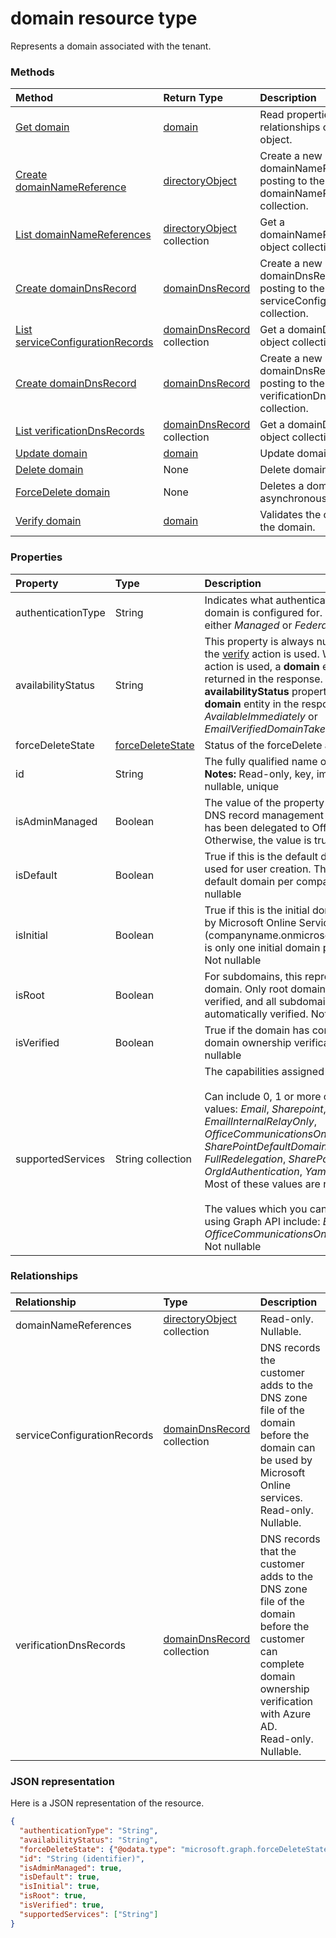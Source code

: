 # domain resource type

Represents a domain associated with the tenant.

### Methods

| Method		   | Return Type	|Description|
|:---------------|:--------|:----------|
|[Get domain](../api/domain_get.md) | [domain](domain.md) | Read properties and relationships of a domain object.|
|[Create domainNameReference](../api/domain_post_domainnamereferences.md) |[directoryObject](directoryobject.md)| Create a new domainNameReference by posting to the domainNameReferences collection.|
|[List domainNameReferences](../api/domain_list_domainnamereferences.md) |[directoryObject](directoryobject.md) collection| Get a domainNameReference object collection.|
|[Create domainDnsRecord](../api/domain_post_serviceconfigurationrecords.md) |[domainDnsRecord](domaindnsrecord.md)| Create a new domainDnsRecord by posting to the serviceConfigurationRecords collection.|
|[List serviceConfigurationRecords](../api/domain_list_serviceconfigurationrecords.md) |[domainDnsRecord](domaindnsrecord.md) collection| Get a domainDnsRecord object collection.|
|[Create domainDnsRecord](../api/domain_post_verificationdnsrecords.md) |[domainDnsRecord](domaindnsrecord.md)| Create a new domainDnsRecord by posting to the verificationDnsRecords collection.|
|[List verificationDnsRecords](../api/domain_list_verificationdnsrecords.md) |[domainDnsRecord](domaindnsrecord.md) collection| Get a domainDnsRecord object collection.|
|[Update domain](../api/domain_update.md) | [domain](domain.md)	|Update domain object. |
|[Delete domain](../api/domain_delete.md) | None |Delete domain object. |
|[ForceDelete domain](../api/domain_forcedelete.md)|None|Deletes a domain using an asynchronous operation.|
|[Verify domain](../api/domain_verify.md)|[domain](domain.md)|Validates the ownership of the domain.|

### Properties
| Property	   | Type	|Description|
|:---------------|:--------|:----------|
|authenticationType|String| Indicates what authentication type the domain is configured for. The value is either *Managed* or *Federated*. |
|availabilityStatus|String| This property is always null except when the [verify](../api/domain_verify.md) action is used. When the [verify](../api/domain_verify.md) action is used, a **domain** entity is returned in the response. The **availabilityStatus** property of the **domain** entity in the response is either *AvailableImmediately* or *EmailVerifiedDomainTakeoverScheduled*.|
|forceDeleteState|[forceDeleteState](forcedeletestate.md)| Status of the forceDelete action. |
|id|String| The fully qualified name of the domain. **Notes:** Read-only, key, immutable, not nullable, unique |
|isAdminManaged|Boolean| The value of the property is false if the DNS record management of the domain has been delegated to Office 365. Otherwise, the value is true. Not nullable |
|isDefault|Boolean| True if this is the default domain that is used for user creation. There is only one default domain per company. Not nullable |
|isInitial|Boolean| True if this is the initial domain created by Microsoft Online Services (companyname.onmicrosoft.com). There is only one initial domain per company. Not nullable |
|isRoot|Boolean| For subdomains, this represents the root domain. Only root domains need to be verified, and all subdomains will be automatically verified. Not nullable |
|isVerified|Boolean| True if the domain has completed domain ownership verification. Not nullable |
|supportedServices|String collection| The capabilities assigned to the domain.</br></br>Can include 0, 1 or more of following values: *Email*, *Sharepoint*, *EmailInternalRelayOnly*, *OfficeCommunicationsOnline*, *SharePointDefaultDomain*,	*FullRedelegation*,	*SharePointPublic*,	*OrgIdAuthentication*,	*Yammer*,	*Intune*</br>Most of these values are read-only.</br></br> The values which you can add/remove using Graph API include: *Email*,	*OfficeCommunicationsOnline*,	*Yammer*</br>Not nullable|

### Relationships
| Relationship | Type	|Description|
|:---------------|:--------|:----------|
|domainNameReferences|[directoryObject](directoryobject.md) collection| Read-only. Nullable.|
|serviceConfigurationRecords|[domainDnsRecord](domaindnsrecord.md) collection| DNS records the customer adds to the DNS zone file of the domain before the domain can be used by Microsoft Online services.</br>Read-only. Nullable.|
|verificationDnsRecords|[domainDnsRecord](domaindnsrecord.md) collection| DNS records that the customer adds to the DNS zone file of the domain before the customer can complete domain ownership verification with Azure AD.</br>Read-only. Nullable.|

### JSON representation

Here is a JSON representation of the resource.

<!-- {
  "blockType": "resource",
  "optionalProperties": [

  ],
  "@odata.type": "microsoft.graph.domain"
}-->

```json
{
  "authenticationType": "String",
  "availabilityStatus": "String",
  "forceDeleteState": {"@odata.type": "microsoft.graph.forceDeleteState"},
  "id": "String (identifier)",
  "isAdminManaged": true,
  "isDefault": true,
  "isInitial": true,
  "isRoot": true,
  "isVerified": true,
  "supportedServices": ["String"]
}

```

<!-- uuid: 8fcb5dbc-d5aa-4681-8e31-b001d5168d79
2015-10-25 14:57:30 UTC -->
<!-- {
  "type": "#page.annotation",
  "description": "domain resource",
  "keywords": "",
  "section": "documentation",
  "tocPath": ""
}-->
